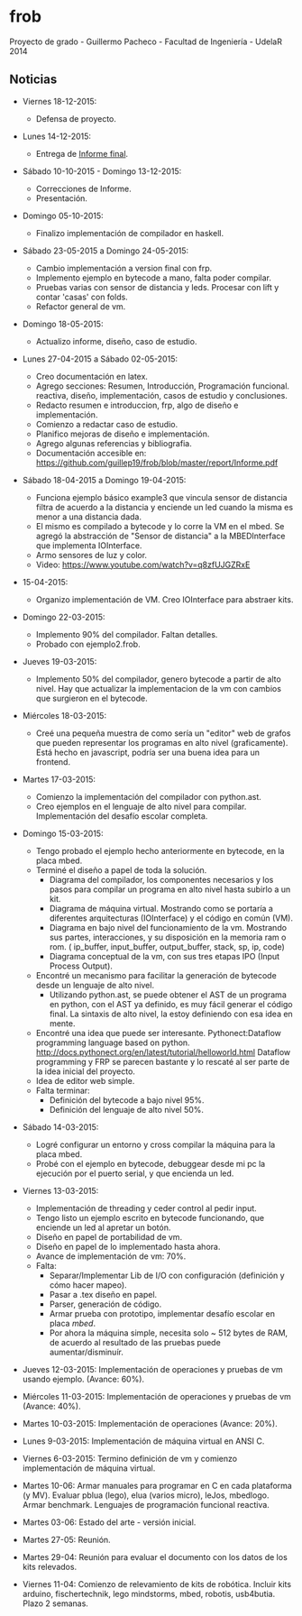 frob
====

Proyecto de grado - Guillermo Pacheco - Facultad de Ingeniería - UdelaR
2014

Noticias
--------
* Viernes 18-12-2015:
  - Defensa de proyecto.
* Lunes 14-12-2015:
  - Entrega de [Informe final](https://github.com/guillep19/frob/blob/master/report/Informe.pdf). 
* Sábado 10-10-2015 - Domingo 13-12-2015:
  - Correcciones de Informe.
  - Presentación.
* Domingo 05-10-2015:
  - Finalizo implementación de compilador en haskell.
* Sábado 23-05-2015 a Domingo 24-05-2015:
  - Cambio implementación a version final con frp.
  - Implemento ejemplo en bytecode a mano, falta poder compilar.
  - Pruebas varias con sensor de distancia y leds. Procesar con
    lift y contar 'casas' con folds.
  - Refactor general de vm.
* Domingo 18-05-2015:
  - Actualizo informe, diseño, caso de estudio.
* Lunes 27-04-2015 a Sábado 02-05-2015:
  - Creo documentación en latex.
  - Agrego secciones: Resumen, Introducción, Programación funcional.
    reactiva, diseño, implementación, casos de estudio y conclusiones.
  - Redacto resumen e introduccion, frp, algo de diseño e implementación.
  - Comienzo a redactar caso de estudio.
  - Planifico mejoras de diseño e implementación.
  - Agrego algunas referencias y bibliografia.
  - Documentación accesible en: https://github.com/guillep19/frob/blob/master/report/Informe.pdf
* Sábado 18-04-2015 a Domingo 19-04-2015:
  - Funciona ejemplo básico example3 que vincula sensor de distancia
    filtra de acuerdo a la distancia y enciende un led cuando la misma
    es menor a una distancia dada.
  - El mismo es compilado a bytecode y lo corre la VM en el mbed. Se 
    agregó la abstracción de "Sensor de distancia" a la MBEDInterface
    que implementa IOInterface.
  - Armo sensores de luz y color.
  - Video: https://www.youtube.com/watch?v=q8zfUJGZRxE
* 15-04-2015:
  - Organizo implementación de VM. Creo IOInterface para abstraer kits.
* Domingo 22-03-2015:
  - Implemento 90% del compilador. Faltan detalles.
  - Probado con ejemplo2.frob.
* Jueves 19-03-2015:
  - Implemento 50% del compilador, genero bytecode a partir de alto nivel.
    Hay que actualizar la
    implementacion de la vm con cambios que surgieron en el bytecode.
* Miércoles 18-03-2015:
  - Creé una pequeña muestra de como sería un "editor" web de grafos que
    pueden representar los programas en alto nivel (graficamente).
    Está hecho en javascript, podría ser una buena idea para un frontend.
* Martes 17-03-2015:
  - Comienzo la implementación del compilador con python.ast.
  - Creo ejemplos en el lenguaje de alto nivel para compilar. Implementación
    del desafío escolar completa.
* Domingo 15-03-2015:
  - Tengo probado el ejemplo hecho anteriormente en bytecode, en la placa mbed.
  - Terminé el diseño a papel de toda la solución.
    * Diagrama del compilador, los componentes necesarios y los pasos para compilar un programa en alto nivel hasta subirlo a un kit.
    * Diagrama de máquina virtual. Mostrando como se portaría a diferentes arquitecturas (IOInterface) y el código en común (VM).
    * Diagrama en bajo nivel del funcionamiento de la vm. Mostrando sus partes, interacciones, y su disposición en la memoria ram o rom. (
      ip_buffer, input_buffer, output_buffer, stack, sp, ip, code)
    * Diagrama conceptual de la vm, con sus tres etapas IPO (Input Process Output).
  - Encontré un mecanismo para facilitar la generación de bytecode desde un lenguaje de alto nivel.
    * Utilizando python.ast, se puede obtener el AST de un programa en python, con el AST ya definido, es muy fácil generar
      el código final. La sintaxis de alto nivel, la estoy definiendo con esa idea en mente.
  - Encontré una idea que puede ser interesante. Pythonect:Dataflow programming language based on python. 
    http://docs.pythonect.org/en/latest/tutorial/helloworld.html
    Dataflow programming y FRP se parecen bastante y lo rescaté al ser parte de la idea inicial del proyecto.
  - Idea de editor web simple.
  - Falta terminar:
    * Definición del bytecode a bajo nivel 95%.
    * Definición del lenguaje de alto nivel 50%.

* Sábado 14-03-2015:
  - Logré configurar un entorno y cross compilar la máquina para la placa mbed.
  - Probé con el ejemplo en bytecode, debuggear desde mi pc la ejecución por
    el puerto serial, y que encienda un led.

* Viernes 13-03-2015:
  - Implementación de threading y ceder control al pedir input.
  - Tengo listo un ejemplo escrito en bytecode funcionando, que enciende un led al apretar un botón.
  - Diseño en papel de portabilidad de vm.
  - Diseño en papel de lo implementado hasta ahora.
  - Avance de implementación de vm: 70%.
  - Falta:
    * Separar/Implementar Lib de I/O con configuración (definición y cómo hacer mapeo).
    * Pasar a .tex diseño en papel.
    * Parser, generación de código.
    * Armar prueba con prototipo, implementar desafío escolar en placa *mbed*.
    * Por ahora la máquina simple, necesita solo ~ 512 bytes de RAM, de acuerdo al resultado de las pruebas puede aumentar/disminuír.

* Jueves 12-03-2015:
  Implementación de operaciones y pruebas de vm usando ejemplo. (Avance: 60%).

* Miércoles 11-03-2015:
  Implementación de operaciones y pruebas de vm (Avance: 40%).

* Martes 10-03-2015:
  Implementación de operaciones (Avance: 20%).

* Lunes 9-03-2015:
  Implementación de máquina virtual en ANSI C.

* Viernes 6-03-2015:
  Termino definición de vm y comienzo implementación de máquina virtual.

* Martes 10-06:
  Armar manuales para programar en C en cada plataforma (y MV).
  Evaluar pblua (lego), elua (varios micro), leJos, mbedlogo. Armar benchmark.
  Lenguajes de programación funcional reactiva.

* Martes 03-06:
  Estado del arte - versión inicial.

* Martes 27-05: 
  Reunión.

* Martes 29-04:
  Reunión para evaluar el documento con los datos de los kits relevados.

* Viernes 11-04:
  Comienzo de relevamiento de kits de robótica. Incluir kits
  arduino, fischertechnik, lego mindstorms, mbed, robotis, usb4butia.
  Plazo 2 semanas.
